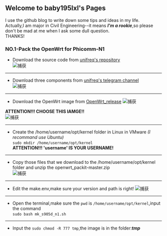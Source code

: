 ## Welcome to baby195lxl's Pages


I use the github blog to write down some tips and ideas in my life.  
Actually,I am major in Civil Engineering--it means ***I'm a rookie***,so please don't be mad at me when I ask some dull question.  
THANKS!  

### NO.1-Pack the OpenWrt for Phicomm-N1  
* Download the source code from [unifreq's repository](https://github.com/unifreq/openwrt_packit "unifreq's repository")   
![捕获](https://user-images.githubusercontent.com/48685934/120991819-93a46f80-c7b4-11eb-96a1-bd70c52b23c7.JPG)

-----------------------------------------------------------------------------------------------------------
* Download three components from [unifreq's telegram channel](https://t.me/openwrt_flippy "unifreq's telegram channel")  
![捕获](https://user-images.githubusercontent.com/48685934/120992194-f0078f00-c7b4-11eb-96a7-d3ae4afa5536.JPG)

----------------------------------------------------------------------------------------------------------
* Download the OpenWrt image from [OpenWrt_release](https://github.com/baby195lxl/OpenWrt_N1_Testing "OpenWrt_release")
![捕获](https://user-images.githubusercontent.com/48685934/121013178-1801ed00-c7cb-11eb-840e-133d319efa0d.JPG)  

**ATTENTION!!! CHOOSE THIS IAMGE!!**  
![捕获](https://user-images.githubusercontent.com/48685934/121013459-6e6f2b80-c7cb-11eb-929a-279aa4062f48.JPG)

-----------------------------------------------------------------------------------------------------------
* Create the /home/username/opt/kernel folder in Linux in VMware *(I recommand use Ubuntu)*   
 `sudo mkdir /home/username/opt/kernel`  
**ATTENTION!!! 'username' IS YOUR USERNAME!**

-----------------------------------------------------------------------------------------------------------
* Copy those files that we download to the  /home/username/opt/kernel folder and unzip the openwrt_packit-master.zip  
![捕获](https://user-images.githubusercontent.com/48685934/121016098-50ef9100-c7ce-11eb-9926-d6a3839b2bb3.JPG)


-----------------------------------------------------------------------------------------------------------
* Edit the make.env,make sure your version and path is right!
![捕获](https://user-images.githubusercontent.com/48685934/121018074-9745ef80-c7d0-11eb-87b7-210bfc99c082.JPG)

-----------------------------------------------------------------------------------------------------------
* Open the terminal,make sure the `pwd` is `/home/username/opt/kernel`,input the command  
`sudo bash mk_s905d_n1.sh`

-----------------------------------------------------------------------------------------------------------
* Input the  `sudo chmod -R 777 tmp`,the image is in the folder:***tmp***





